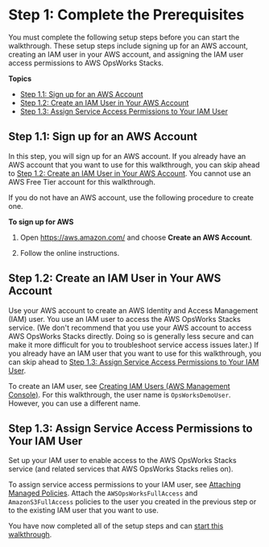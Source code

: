 # Step 1: Complete the Prerequisites<a name="gettingstarted-intro-prerequisites"></a>

You must complete the following setup steps before you can start the walkthrough\. These setup steps include signing up for an AWS account, creating an IAM user in your AWS account, and assigning the IAM user access permissions to AWS OpsWorks Stacks\.

**Topics**
+ [Step 1\.1: Sign up for an AWS Account](#gettingstarted-intro-prerequisites-aws-account)
+ [Step 1\.2: Create an IAM User in Your AWS Account](#gettingstarted-intro-prerequisites-iam-user)
+ [Step 1\.3: Assign Service Access Permissions to Your IAM User](#gettingstarted-intro-prerequisites-permissions)

## Step 1\.1: Sign up for an AWS Account<a name="gettingstarted-intro-prerequisites-aws-account"></a>

In this step, you will sign up for an AWS account\. If you already have an AWS account that you want to use for this walkthrough, you can skip ahead to [Step 1\.2: Create an IAM User in Your AWS Account](#gettingstarted-intro-prerequisites-iam-user)\. You cannot use an AWS Free Tier account for this walkthrough\.

If you do not have an AWS account, use the following procedure to create one\.

**To sign up for AWS**

1. Open [https://aws\.amazon\.com/](https://aws.amazon.com/) and choose **Create an AWS Account**\.

1. Follow the online instructions\.

## Step 1\.2: Create an IAM User in Your AWS Account<a name="gettingstarted-intro-prerequisites-iam-user"></a>

Use your AWS account to create an AWS Identity and Access Management \(IAM\) user\. You use an IAM user to access the AWS OpsWorks Stacks service\. \(We don't recommend that you use your AWS account to access AWS OpsWorks Stacks directly\. Doing so is generally less secure and can make it more difficult for you to troubleshoot service access issues later\.\) If you already have an IAM user that you want to use for this walkthrough, you can skip ahead to [Step 1\.3: Assign Service Access Permissions to Your IAM User](#gettingstarted-intro-prerequisites-permissions)\.

To create an IAM user, see [Creating IAM Users \(AWS Management Console\)](https://docs.aws.amazon.com/IAM/latest/UserGuide/id_users_create.html#id_users_create_console)\. For this walkthrough, the user name is `OpsWorksDemoUser`\. However, you can use a different name\.

## Step 1\.3: Assign Service Access Permissions to Your IAM User<a name="gettingstarted-intro-prerequisites-permissions"></a>

Set up your IAM user to enable access to the AWS OpsWorks Stacks service \(and related services that AWS OpsWorks Stacks relies on\)\.

To assign service access permissions to your IAM user, see [Attaching Managed Policies](https://docs.aws.amazon.com/IAM/latest/UserGuide/access_policies_managed-using.html#attach-managed-policy-console)\. Attach the `AWSOpsWorksFullAccess` and `AmazonS3FullAccess` policies to the user you created in the previous step or to the existing IAM user that you want to use\.

You have now completed all of the setup steps and can [start this walkthrough](gettingstarted-intro-create-stack.md)\.